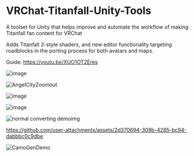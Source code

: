 # VRChat-Titanfall-Unity-Tools
A toolset for Unity that helps improve and automate the workflow of making Titanfall fan content for VRChat

Adds Titanfall 2-style shaders, and new editor functionality targeting roadblocks in the porting process for both avatars and maps.

Guide:
https://youtu.be/XUO1OT2Eres

![image](https://github.com/user-attachments/assets/ea5ccba3-3480-4ce9-abe9-16cfc6c1c178)

![AngelCityZoomout](https://github.com/Swagguy47/VRChat-Titanfall-Unity-Tools/assets/67041649/9af02fd7-f12f-495f-90a3-c87a0840fa48)

![image](https://github.com/user-attachments/assets/1f93c4e9-e0b4-43e3-87a8-c1ba55619dbb)

![image](https://github.com/user-attachments/assets/7c3994df-23d2-4144-b410-090c09644d89)

![normal converting demoimg](https://github.com/user-attachments/assets/15e19440-1266-4591-bb08-151ccef2857c)

https://github.com/user-attachments/assets/2d370694-308b-4285-bc94-dabbbc0c9dbe

![CamoGenDemo](https://user-images.githubusercontent.com/67041649/193712416-7f4d1ca6-3fa0-488e-a477-6f6e98ac333f.jpg)
